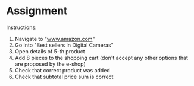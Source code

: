 # Assignment
Instructions:
1. Navigate to "www.amazon.com"
2. Go into "Best sellers in Digital Cameras"
3. Open details of 5-th product
4. Add 8 pieces to the shopping cart (don't accept any other options that are proposed by the e-shop)
5. Check that correct product was added
6. Check that subtotal price sum is correct

